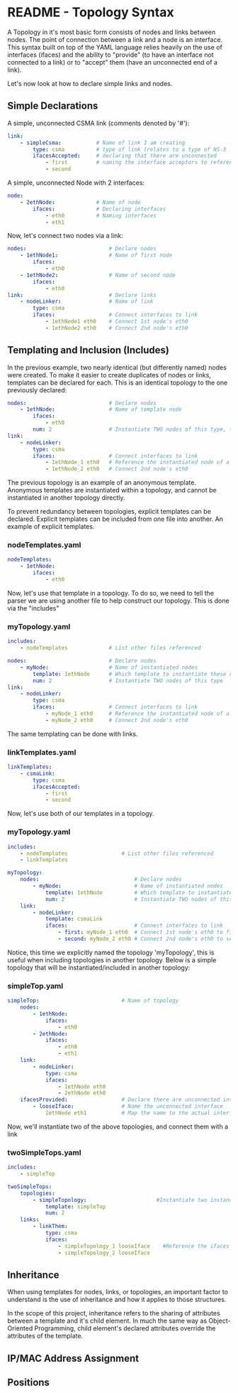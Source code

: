 # README - Topology Syntax

A Topology in it's most basic form consists of nodes and links between nodes. The point of connection between a link and a node is an interface. This syntax built on top of the YAML
language relies heavily on the use of interfaces (ifaces) and the ability to "provide" (to have an interface not connected to a link) or to "accept" them (have an unconnected end of
a link).


Let's now look at how to declare simple links and nodes.

## Simple Declarations

A simple, unconnected CSMA link (comments denoted by '#'):
```yaml
link:
    - simpleCsma:           # Name of link I am creating
        type: csma          # type of link (relates to a type of NS-3 link)
        ifacesAccepted:     # declaring that there are unconnected
            - first         # naming the interface acceptors to reference
            - second
```

A simple, unconnected Node with 2 interfaces:
```yaml
node:
    - 2ethNode:             # Name of node
        ifaces:             # Declaring interfaces
            - eth0          # Naming interfaces
            - eth1
```

Now, let's connect two nodes via a link:
```yaml
nodes:                          # Declare nodes
    - 1ethNode1:                # Name of first node
        ifaces:
            - eth0
    - 1ethNode2:                # Name of second node
        ifaces:
            - eth0
link:                           # Declare links
    - nodeLinker:               # Name of link
        type: csma
        ifaces:                 # Connect interfaces to link
            - 1ethNode1 eth0    # Connect 1st node's eth0
            - 1ethNode2 eth0    # Connect 2nd node's eth0
```

## Templating and Inclusion (Includes)
In the previous example, two nearly identical (but differently named) nodes were created. To make it easier to create duplicates of nodes or links, templates can be declared for each.
This is an identical topology to the one previously declared:
```yaml
nodes:                          # Declare nodes
    - 1ethNode:                 # Name of template node
        ifaces:
            - eth0
        num: 2                  # Instantiate TWO nodes of this type, this turns the node into an anonymous template
link:
    - nodeLinker:
        type: csma
        ifaces:                 # Connect interfaces to link
            - 1ethNode_1 eth0   # Reference the instantiated node of a template via '_#', indexing starts at 1
            - 1ethNode_2 eth0   # Connect 2nd node's eth0
```
The previous topology is an example of an anonymous template. Anonymous templates are instantiated within a topology, and cannot be instantiated in another topology directly.

To prevent redundancy between topologies, explicit templates can be declared. Explicit templates can be included from one file into another.
An example of explicit templates.

### nodeTemplates.yaml
```yaml
nodeTemplates:
    - 1ethNode:
        ifaces:
            - eth0
```

Now, let's use that template in a topology. To do so, we need to tell the parser we are using another file to help construct our topology. This is done via the "includes"

### myTopology.yaml
```yaml
includes:
    - nodeTemplates             # List other files referenced

nodes:                          # Declare nodes
    - myNode:                   # Name of instantiated nodes
        template: 1ethNode      # Which template to instantiate these nodes from
        num: 2                  # Instantiate TWO nodes of this type
link:
    - nodeLinker:
        type: csma
        ifaces:                 # Connect interfaces to link
            - myNode_1 eth0     # Reference the instantiated node of a template via '_#', indexing starts at 1
            - myNode_2 eth0     # Connect 2nd node's eth0
```

The same templating can be done with links.

### linkTemplates.yaml
```yaml
linkTemplates:
    - csmaLink:
        type: csma
        ifacesAccepted:
            - first
            - second
```

Now, let's use both of our templates in a topology.

### myTopology.yaml
```yaml
includes:
    - nodeTemplates                 # List other files referenced
    - linkTemplates

myTopology:
    nodes:                              # Declare nodes
        - myNode:                       # Name of instantiated nodes
            template: 1ethNode          # Which template to instantiate these nodes from
            num: 2                      # Instantiate TWO nodes of this type
    link:
        - nodeLinker:
            template: csmaLink
            ifaces:                     # Connect interfaces to link
                - first: myNode_1 eth0  # Connect 1st node's eth0 to first ifaceAccepted
                - second: myNode_2 eth0 # Connect 2nd node's eth0 to second ifaceAccepted
```
Notice, this time we explicitly named the topology 'myTopology', this is useful when including topologies in another topology.
Below is a simple topology that will be instantiated/included in another topology:

### simpleTop.yaml
```yaml
simpleTop:                          # Name of topology
    nodes:
        - 1ethNode:
            ifaces:
                - eth0
        - 2ethNode:
            ifaces:
                - eth0
                - eth1
    link:
        - nodeLinker:
            type: csma
            ifaces:
                - 1ethNode eth0
                - 2ethNode eth0
    ifacesProvided:                 # Declare there are unconnected interfaces
        - looseIface:               # Name the unconnected interface
            2ethNode eth1           # Map the name to the actual interface
```

Now, we'll instantiate two of the above topologies, and connect them with a link
### twoSimpleTops.yaml
```yaml
includes:
    - simpleTop

twoSimpleTops:
    topologies:
        - simpleTopology:                      #Instantiate two instances of simpleTop
            template: simpleTop
            num: 2
    links:
        - linkThem:
            type: csma
            ifaces:
                - simpleTopology_1 looseIface    #Reference the ifaces by what they were named in the ifacesProvided of the subTopology
                - simpleTopology_2 looseIface
```

## Inheritance

When using templates for nodes, links, or topologies, an important factor to understand is the use of inheritance and how it applies to those structures.

In the scope of this project, inheritance refers to the sharing of attributes between a template and it's child element. In much the same way as Object-Oriented
Programming, child element's declared attributes override the attributes of the template. 

## IP/MAC Address Assignment

## Positions